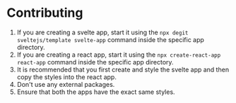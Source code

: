 # Contributing

1. If you are creating a svelte app, start it using the `npx degit sveltejs/template svelte-app` command inside the specific app directory.
2. If you are creating a react app, start it using the `npx create-react-app react-app` command inside the specific app directory.
3. It is recommended that you first create and style the svelte app and then copy the styles into the react app.
4. Don't use any external packages.
5. Ensure that both the apps have the exact same styles.
